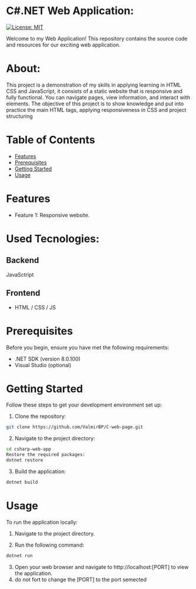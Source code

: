 # C#.NET Web Application:
[![License: MIT](https://img.shields.io/badge/License-MIT-yellow.svg)](https://github.com/ValmirBP/FirstWebSiteGoogleGlass/blob/master/LICENSE)

Welcome to my Web Application! This repository contains the source code and resources for our exciting web application.

# About:
This project is a demonstration of my skills in applying learning in HTML CSS and JavaScript, it consists of a static website that is responsive and fully functional. You can navigate pages, view information, and interact with elements. The objective of this project is to show knowledge and put into practice the main HTML tags, applying responsiveness in CSS and project structuring

# Table of Contents

- [Features](#features)
- [Prerequisites](#prerequisites)
- [Getting Started](#getting-started)
- [Usage](#usage)

# Features
 - Feature 1: Responsive website.
 
# Used Tecnologies:

## Backend
 JavaSctript
 
 ## Frontend
- HTML / CSS / JS

# Prerequisites

Before you begin, ensure you have met the following requirements:

- .NET SDK (version 8.0.100)
- Visual Studio (optional)

# Getting Started

Follow these steps to get your development environment set up:

1. Clone the repository:

```bash
git clone https://github.com/ValmirBP/C-web-page.git
```
2. Navigate to the project directory:

```bash
cd csharp-web-app
Restore the required packages:
dotnet restore
```

3. Build the application:

```bash
dotnet build
```
# Usage

To run the application locally:

1. Navigate to the project directory.

2. Run the following command:

``` bash
dotnet run
```

3. Open your web browser and navigate to http://localhost:[PORT] to view the application.
4.  do  not fort to change the [PORT] to the port semected
